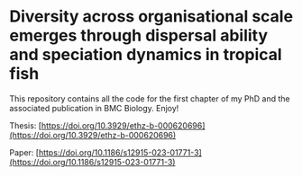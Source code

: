 # Diversity across organisational scale emerges through dispersal ability and speciation dynamics in tropical fish

This repository contains all the code for the first chapter of my PhD and the associated publication in BMC Biology. Enjoy!

Thesis:
[https://doi.org/10.3929/ethz-b-000620696](https://doi.org/10.3929/ethz-b-000620696)

Paper:
[https://doi.org/10.1186/s12915-023-01771-3](https://doi.org/10.1186/s12915-023-01771-3)